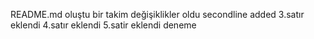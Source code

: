 README.md oluştu
bir takim değişiklikler oldu
secondline added
3.satır eklendi
4.satır eklendi
5.satir eklendi
deneme

